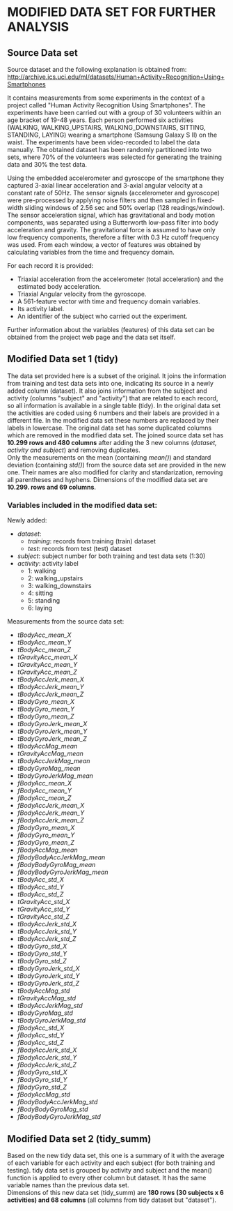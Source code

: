 # MODIFIED DATA SET FOR FURTHER ANALYSIS

## Source Data set
Source dataset and the following explanation is obtained from:
http://archive.ics.uci.edu/ml/datasets/Human+Activity+Recognition+Using+Smartphones

It contains measurements from some experiments in the context of a project called "Human Activity Recognition Using Smartphones". The experiments have been carried out with a group of 30 volunteers within an age bracket of 19-48 years. Each person performed six activities (WALKING, WALKING_UPSTAIRS, WALKING_DOWNSTAIRS, SITTING, STANDING, LAYING) wearing a smartphone (Samsung Galaxy S II) on the waist. The experiments have been video-recorded to label the data manually. The obtained dataset has been randomly partitioned into two sets, where 70% of the volunteers was selected for generating the training data and 30% the test data.

Using the embedded accelerometer and gyroscope of the smartphone they captured 3-axial linear acceleration and 3-axial angular velocity at a constant rate of 50Hz. The sensor signals (accelerometer and gyroscope) were pre-processed by applying noise filters and then sampled in fixed-width sliding windows of 2.56 sec and 50% overlap (128 readings/window). The sensor acceleration signal, which has gravitational and body motion components, was separated using a Butterworth low-pass filter into body acceleration and gravity. The gravitational force is assumed to have only low frequency components, therefore a filter with 0.3 Hz cutoff frequency was used. From each window, a vector of features was obtained by calculating variables from the time and frequency domain.

For each record it is provided:
* Triaxial acceleration from the accelerometer (total acceleration) and the estimated body acceleration.
* Triaxial Angular velocity from the gyroscope. 
* A 561-feature vector with time and frequency domain variables. 
* Its activity label. 
* An identifier of the subject who carried out the experiment.

Further information about the variables (features) of this data set can be obtained from the project web page and the data set itself.

## Modified Data set 1 (tidy)
The data set provided here is a subset of the original. It joins the information from training and test data sets into one, indicating its source in a newly added column (dataset). It also joins information from the subject and activity (columns "subject" and "activity") that are related to each record, so all information is available in a single table (tidy). In the original data set the activities are coded using 6 numbers and their labels are provided in a different file. In the modified data set these numbers are replaced by their labels in lowercase. The original data set has some duplicated columns which are removed in the modified data set. The joined source data set has **10.299 rows and 480 columns** after adding the 3 new columns (*dataset, activity and subject*) and removing duplicates.  
Only the measurements on the mean (containing *mean()*) and standard deviation (containing *std()*) from the source data set are provided in the new one. Their names are also modified for clarity and standarization, removing all parentheses and hyphens.
Dimensions of the modified data set are **10.299. rows and 69 columns**.

### Variables included in the modified data set:

Newly added:
* *dataset*:
	+ *training*: records from training (train) dataset
	+ *test*: records from test (test) dataset
* *subject*: subject number for both training and test data sets (1:30)
* *activity*: activity label
	+ 1: walking
	+ 2: walking_upstairs
	+ 3: walking_downstairs
	+ 4: sitting
	+ 5: standing
	+ 6: laying

Measurements from the source data set:
* *tBodyAcc_mean_X*
* *tBodyAcc_mean_Y*
* *tBodyAcc_mean_Z*
* *tGravityAcc_mean_X*
* *tGravityAcc_mean_Y*
* *tGravityAcc_mean_Z*
* *tBodyAccJerk_mean_X*
* *tBodyAccJerk_mean_Y*
* *tBodyAccJerk_mean_Z*
* *tBodyGyro_mean_X*
* *tBodyGyro_mean_Y*
* *tBodyGyro_mean_Z*
* *tBodyGyroJerk_mean_X*
* *tBodyGyroJerk_mean_Y*
* *tBodyGyroJerk_mean_Z*
* *tBodyAccMag_mean*
* *tGravityAccMag_mean*
* *tBodyAccJerkMag_mean*
* *tBodyGyroMag_mean*
* *tBodyGyroJerkMag_mean*
* *fBodyAcc_mean_X*
* *fBodyAcc_mean_Y*
* *fBodyAcc_mean_Z*
* *fBodyAccJerk_mean_X*
* *fBodyAccJerk_mean_Y*
* *fBodyAccJerk_mean_Z*
* *fBodyGyro_mean_X*
* *fBodyGyro_mean_Y*
* *fBodyGyro_mean_Z*
* *fBodyAccMag_mean*
* *fBodyBodyAccJerkMag_mean*
* *fBodyBodyGyroMag_mean*
* *fBodyBodyGyroJerkMag_mean*
* *tBodyAcc_std_X*
* *tBodyAcc_std_Y*
* *tBodyAcc_std_Z*
* *tGravityAcc_std_X*
* *tGravityAcc_std_Y*
* *tGravityAcc_std_Z*
* *tBodyAccJerk_std_X*
* *tBodyAccJerk_std_Y*
* *tBodyAccJerk_std_Z*
* *tBodyGyro_std_X*
* *tBodyGyro_std_Y*
* *tBodyGyro_std_Z*
* *tBodyGyroJerk_std_X*
* *tBodyGyroJerk_std_Y*
* *tBodyGyroJerk_std_Z*
* *tBodyAccMag_std*
* *tGravityAccMag_std*
* *tBodyAccJerkMag_std*
* *tBodyGyroMag_std*
* *tBodyGyroJerkMag_std*
* *fBodyAcc_std_X*
* *fBodyAcc_std_Y*
* *fBodyAcc_std_Z*
* *fBodyAccJerk_std_X*
* *fBodyAccJerk_std_Y*
* *fBodyAccJerk_std_Z*
* *fBodyGyro_std_X*
* *fBodyGyro_std_Y*
* *fBodyGyro_std_Z*
* *fBodyAccMag_std*
* *fBodyBodyAccJerkMag_std*
* *fBodyBodyGyroMag_std*
* *fBodyBodyGyroJerkMag_std*

## Modified Data set 2 (tidy_summ)
Based on the new tidy data set, this one is a summary of it with the average of each variable for each activity and each subject (for both training and testing).
tidy data set is grouped by activity and subject and the mean() function is applied to every other column but dataset. It has the same variable names than the previous data set.  
Dimensions of this new data set (tidy_summ) are **180 rows (30 subjects x 6 activities) and 68 columns** (all columns from tidy dataset but "dataset").








